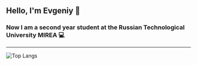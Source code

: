 ## Hello, I'm Evgeniy :wave:
### Now I am a second year student at the Russian Technological University MIREA :computer:
----
![Top Langs](https://github-readme-stats.vercel.app/api/top-langs/?username=shach1&layout=compact)
